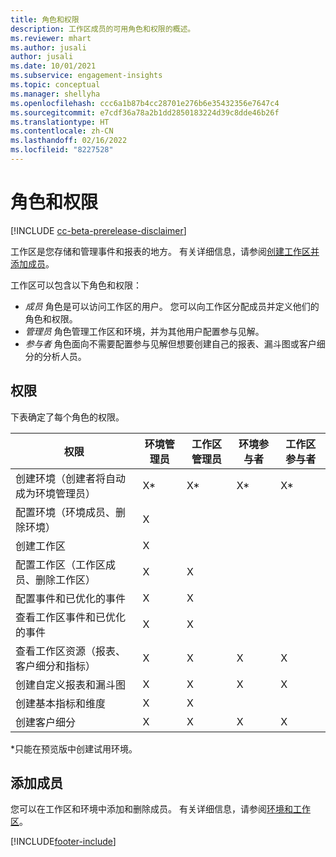 ```yaml
---
title: 角色和权限
description: 工作区成员的可用角色和权限的概述。
ms.reviewer: mhart
ms.author: jusali
author: jusali
ms.date: 10/01/2021
ms.subservice: engagement-insights
ms.topic: conceptual
ms.manager: shellyha
ms.openlocfilehash: ccc6a1b87b4cc28701e276b6e35432356e7647c4
ms.sourcegitcommit: e7cdf36a78a2b1dd2850183224d39c8dde46b26f
ms.translationtype: HT
ms.contentlocale: zh-CN
ms.lasthandoff: 02/16/2022
ms.locfileid: "8227528"
---
```

# <a name="roles-and-permissions"></a>角色和权限

[!INCLUDE [cc-beta-prerelease-disclaimer](includes/cc-beta-prerelease-disclaimer.md)]

工作区是您存储和管理事件和报表的地方。 有关详细信息，请参阅[创建工作区并添加成员](create-workspace.md)。 

工作区可以包含以下角色和权限：

- *成员* 角色是可以访问工作区的用户。 您可以向工作区分配成员并定义他们的角色和权限。 
- *管理员* 角色管理工作区和环境，并为其他用户配置参与见解。 
- *参与者* 角色面向不需要配置参与见解但想要创建自己的报表、漏斗图或客户细分的分析人员。

## <a name="permissions"></a>权限
  
下表确定了每个角色的权限。 

| 权限 | 环境管理员 | 工作区管理员 | 环境参与者 | 工作区参与者 | 
|--|--|--|--|--|
| 创建环境（创建者将自动成为环境管理员） | X* | X* | X* | X* |  
| 配置环境（环境成员、删除环境） | X |  |  |  |  
| 创建工作区 | X |  |  |  |  
| 配置工作区（工作区成员、删除工作区） | X | X |  |  |  
| 配置事件和已优化的事件 | X | X | |  |  
| 查看工作区事件和已优化的事件 | X | X | |  |  
| 查看工作区资源（报表、客户细分和指标）| X | X | X | X |  
| 创建自定义报表和漏斗图 | X | X | X | X |  
| 创建基本指标和维度| X | X |  |  |  
| 创建客户细分| X | X | X | X |  

*只能在预览版中创建试用环境。 

## <a name="add-members"></a>添加成员

您可以在工作区和环境中添加和删除成员。 有关详细信息，请参阅[环境和工作区](manage-environments-workspaces.md)。


[!INCLUDE[footer-include](../includes/footer-banner.md)]
